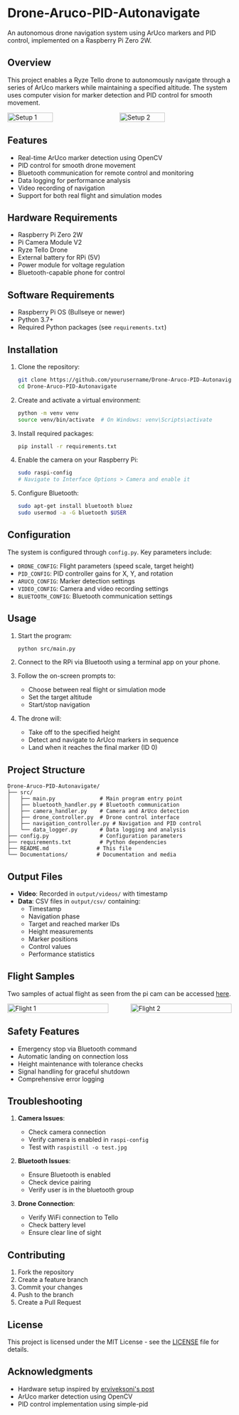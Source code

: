 # Drone-Aruco-PID-Autonavigate

An autonomous drone navigation system using ArUco markers and PID control, implemented on a Raspberry Pi Zero 2W.

## Overview

This project enables a Ryze Tello drone to autonomously navigate through a series of ArUco markers while maintaining a specified altitude. The system uses computer vision for marker detection and PID control for smooth movement.

<div style="display: flex;">
  <img src="Documentations/SetupDrone1.jpg" alt="Setup 1" style="width: 45%; margin-right: 5%;"/>
  <img src="Documentations/SetupDrone2.jpg" alt="Setup 2" style="width: 45%;"/>
</div>

## Features

- Real-time ArUco marker detection using OpenCV
- PID control for smooth drone movement
- Bluetooth communication for remote control and monitoring
- Data logging for performance analysis
- Video recording of navigation
- Support for both real flight and simulation modes

## Hardware Requirements

- Raspberry Pi Zero 2W
- Pi Camera Module V2
- Ryze Tello Drone
- External battery for RPi (5V)
- Power module for voltage regulation
- Bluetooth-capable phone for control

## Software Requirements

- Raspberry Pi OS (Bullseye or newer)
- Python 3.7+
- Required Python packages (see `requirements.txt`)

## Installation

1. Clone the repository:
   ```bash
   git clone https://github.com/yourusername/Drone-Aruco-PID-Autonavigate.git
   cd Drone-Aruco-PID-Autonavigate
   ```

2. Create and activate a virtual environment:
   ```bash
   python -m venv venv
   source venv/bin/activate  # On Windows: venv\Scripts\activate
   ```

3. Install required packages:
   ```bash
   pip install -r requirements.txt
   ```

4. Enable the camera on your Raspberry Pi:
   ```bash
   sudo raspi-config
   # Navigate to Interface Options > Camera and enable it
   ```

5. Configure Bluetooth:
   ```bash
   sudo apt-get install bluetooth bluez
   sudo usermod -a -G bluetooth $USER
   ```

## Configuration

The system is configured through `config.py`. Key parameters include:

- `DRONE_CONFIG`: Flight parameters (speed scale, target height)
- `PID_CONFIG`: PID controller gains for X, Y, and rotation
- `ARUCO_CONFIG`: Marker detection settings
- `VIDEO_CONFIG`: Camera and video recording settings
- `BLUETOOTH_CONFIG`: Bluetooth communication settings

## Usage

1. Start the program:
   ```bash
   python src/main.py
   ```

2. Connect to the RPi via Bluetooth using a terminal app on your phone.

3. Follow the on-screen prompts to:
   - Choose between real flight or simulation mode
   - Set the target altitude
   - Start/stop navigation

4. The drone will:
   - Take off to the specified height
   - Detect and navigate to ArUco markers in sequence
   - Land when it reaches the final marker (ID 0)

## Project Structure

```
Drone-Aruco-PID-Autonavigate/
├── src/
│   ├── main.py              # Main program entry point
│   ├── bluetooth_handler.py # Bluetooth communication
│   ├── camera_handler.py    # Camera and ArUco detection
│   ├── drone_controller.py  # Drone control interface
│   ├── navigation_controller.py # Navigation and PID control
│   └── data_logger.py       # Data logging and analysis
├── config.py                # Configuration parameters
├── requirements.txt         # Python dependencies
├── README.md               # This file
└── Documentations/         # Documentation and media
```

## Output Files

- **Video**: Recorded in `output/videos/` with timestamp
- **Data**: CSV files in `output/csv/` containing:
  - Timestamp
  - Navigation phase
  - Target and reached marker IDs
  - Height measurements
  - Marker positions
  - Control values
  - Performance statistics

## Flight Samples

Two samples of actual flight as seen from the pi cam can be accessed [here](https://github.com/mangabaycjake/Drone-Aruco-PID-Autonavigate/tree/main/Documentations).

<div style="display: flex;">
  <img src="Documentations/output_video_19.725_0.0832.gif" alt="Flight 1" style="width: 100%; margin-right: 10%;"/>
  <img src="Documentations/output_video_20.882_0.0832.gif" alt="Flight 2" style="width: 100%;"/>
</div>

## Safety Features

- Emergency stop via Bluetooth command
- Automatic landing on connection loss
- Height maintenance with tolerance checks
- Signal handling for graceful shutdown
- Comprehensive error logging

## Troubleshooting

1. **Camera Issues**:
   - Check camera connection
   - Verify camera is enabled in `raspi-config`
   - Test with `raspistill -o test.jpg`

2. **Bluetooth Issues**:
   - Ensure Bluetooth is enabled
   - Check device pairing
   - Verify user is in the bluetooth group

3. **Drone Connection**:
   - Verify WiFi connection to Tello
   - Check battery level
   - Ensure clear line of sight

## Contributing

1. Fork the repository
2. Create a feature branch
3. Commit your changes
4. Push to the branch
5. Create a Pull Request

## License

This project is licensed under the MIT License - see the [LICENSE](LICENSE) file for details.

## Acknowledgments

- Hardware setup inspired by [erviveksoni's post](https://github.com/erviveksoni/raspberrypi-controlled-tello)
- ArUco marker detection using OpenCV
- PID control implementation using simple-pid


